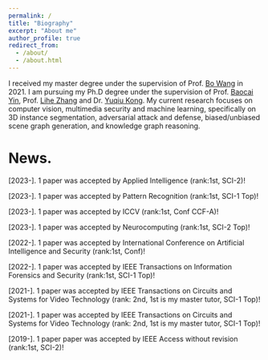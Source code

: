```yaml
---
permalink: /
title: "Biography"
excerpt: "About me"
author_profile: true
redirect_from: 
  - /about/
  - /about.html
---
```


I received my master degree under the supervision of Prof. [Bo Wang](http://ice.dlut.edu.cn/WangBo/index.html) in 2021. I am pursuing my Ph.D degree under the supervision of Prof. [Baocai Yin](https://baike.baidu.com/link?url=AQaKv0PleVB2mYPLEfdmbCCfTmXWneAzqostdrwVlPr0gygSBIvjBEqViZ2fyTLyvMOqF6rCnyGEx1wDeBJvbxGo5VkOGDm-FMBABqlRJP_JwbXKgXdvXRAVRWfdyP4B), Prof. [Lihe Zhang](http://faculty.dlut.edu.cn/lhzhang/zh_CN/index.htm) and Dr. [Yuqiu Kong](http://faculty.dlut.edu.cn/kongyuqiu/zh_CN/index/1081545/list/index.htm). My current research focuses on computer vision, multimedia security and machine learning, specifically on 3D instance segmentation, adversarial attack and defense, biased/unbiased scene graph generation, and knowledge graph reasoning.

News.
======

\[2023-\]. 1 paper was accepted by Applied Intelligence (rank:1st, SCI-2)!

\[2023-\]. 1 paper was accepted by Pattern Recognition (rank:1st, SCI-1 Top)!

\[2023-\]. 1 paper was accepted by ICCV (rank:1st, Conf CCF-A)!

\[2023-\]. 1 paper was accepted by Neurocomputing (rank:1st, SCI-2 Top)!

\[2022-\]. 1 paper was accepted by International Conference on Artificial Intelligence and Security (rank:1st, Conf)!

\[2022-\]. 1 paper was accepted by IEEE Transactions on Information Forensics and Security (rank:1st, SCI-1 Top)!

\[2021-\]. 1 paper was accepted by IEEE Transactions on Circuits and Systems for Video Technology (rank: 2nd, 1st is my master tutor, SCI-1 Top)!

\[2021-\]. 1 paper was accepted by IEEE Transactions on Circuits and Systems for Video Technology (rank: 2nd, 1st is my master tutor, SCI-1 Top)!

\[2019-\]. 1 paper paper was accepted by IEEE Access without revision (rank:1st, SCI-2)!
